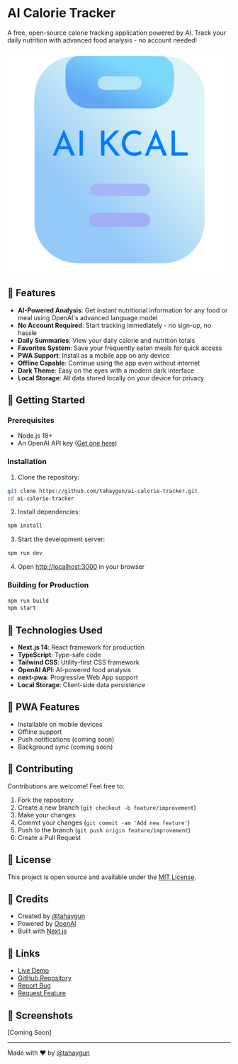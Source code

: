# AI Calorie Tracker

A free, open-source calorie tracking application powered by AI. Track your daily nutrition with advanced food analysis - no account needed!

![AI Calorie Tracker](public/icons/icon-512x512.png)

## 🌟 Features

- **AI-Powered Analysis**: Get instant nutritional information for any food or meal using OpenAI's advanced language model
- **No Account Required**: Start tracking immediately - no sign-up, no hassle
- **Daily Summaries**: View your daily calorie and nutrition totals
- **Favorites System**: Save your frequently eaten meals for quick access
- **PWA Support**: Install as a mobile app on any device
- **Offline Capable**: Continue using the app even without internet
- **Dark Theme**: Easy on the eyes with a modern dark interface
- **Local Storage**: All data stored locally on your device for privacy

## 🚀 Getting Started

### Prerequisites

- Node.js 18+
- An OpenAI API key ([Get one here](https://platform.openai.com/api-keys))

### Installation

1. Clone the repository:

```bash
git clone https://github.com/tahaygun/ai-calorie-tracker.git
cd ai-calorie-tracker
```

2. Install dependencies:

```bash
npm install
```

3. Start the development server:

```bash
npm run dev
```

4. Open [http://localhost:3000](http://localhost:3000) in your browser

### Building for Production

```bash
npm run build
npm start
```

## 🔧 Technologies Used

- **Next.js 14**: React framework for production
- **TypeScript**: Type-safe code
- **Tailwind CSS**: Utility-first CSS framework
- **OpenAI API**: AI-powered food analysis
- **next-pwa**: Progressive Web App support
- **Local Storage**: Client-side data persistence

## 📱 PWA Features

- Installable on mobile devices
- Offline support
- Push notifications (coming soon)
- Background sync (coming soon)

## 🤝 Contributing

Contributions are welcome! Feel free to:

1. Fork the repository
2. Create a new branch (`git checkout -b feature/improvement`)
3. Make your changes
4. Commit your changes (`git commit -am 'Add new feature'`)
5. Push to the branch (`git push origin feature/improvement`)
6. Create a Pull Request

## 📝 License

This project is open source and available under the [MIT License](LICENSE).

## 🙏 Credits

- Created by [@tahaygun](https://github.com/tahaygun)
- Powered by [OpenAI](https://openai.com/)
- Built with [Next.js](https://nextjs.org/)

## 🔗 Links

- [Live Demo](https://calorie-tracker-ai.vercel.app)
- [GitHub Repository](https://github.com/tahaygun/ai-calorie-tracker)
- [Report Bug](https://github.com/tahaygun/ai-calorie-tracker/issues)
- [Request Feature](https://github.com/tahaygun/ai-calorie-tracker/issues)

## 📸 Screenshots

[Coming Soon]

---

Made with ❤️ by [@tahaygun](https://github.com/tahaygun)
